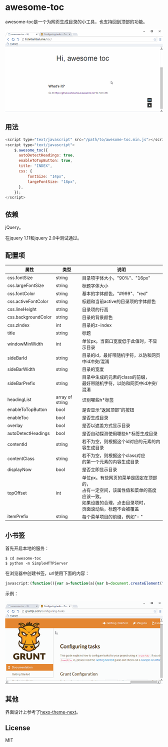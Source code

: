 # awesome-toc

awesome-toc是一个为网页生成目录的小工具，也支持回到顶部的功能。

![](./demo.gif)

## 用法

```js
<script type="text/javascript" src="/path/to/awesome-toc.min.js"></script>
<script type="text/javascript">
    $.awesome_toc({        
      autoDetectHeadings: true,
      enableToTopButton: true,
      title: "INDEX",
      css: {
          fontSize: "14px",
          largeFontSize: "18px",
      },
    });
</script>
```


## 依赖
jQuery。

在jquery 1.11和jquery 2.0中测试通过。

## 配置项

| 属性        | 类型           | 说明  |
| ------------- |-------------|--------|
| css.fontSize | string | 目录项字体大小，"90%"、"16px" |
| css.largeFontSize      | string      |   标题字体大小 |
| css.fontColor | string      |    基本的字体颜色，"#999"、"red" |
| css.activeFontColor|string| 标题和当前active的目录项的字体颜色 |
| css.lineHeight | string| 目录项的行高|
| css.backgroundColor | string | 目录的背景颜色 |
| css.zIndex | int | 目录的z-index | 
| title | string | 标题 |
| windowMinWidth | int | 单位px。当窗口宽度低于此值时，不显示目录 |
| sideBarId | string | 目录的id，最好带随机字符，以防和网页中id冲突/混淆 |
| sideBarWidth | string | 目录的宽度 |
| sideBarPrefix | string | 目录中生成的元素的class的前缀，<br/>最好带随机字符，以防和网页中id冲突/混淆|
| headingList | array of string | 识别哪些h*标签 |
| enableToTopButton | bool |是否显示“返回顶部”的按钮|
| enableToc | bool | 是否生成目录 |
| overlay | bool | 是否以遮盖方式显示目录 |
| autoDetectHeadings | bool | 是否自动探测使用哪些h*标签生成目录 |
| contentId | string | 若不为空，则根据这个id对应的元素的内容生成目录 |
| contentClass | string | 若不为空，则根据这个class对应<br/>的第一个元素的内容生成目录 |
| displayNow | bool| 是否立即显示目录|
| topOffset | int | 单位px。有些网页的菜单是固定在顶部的，<br/>占有一定空间，该属性值和菜单的高度应该一致。<br/>如果设置的合理，点击目录项时，<br/>页面滚动后，标题不会被覆盖 |
| itemPrefix | string | 每个菜单项目的前缀，例如"- " |



## 小书签

首先开启本地的服务：
```plain
$ cd awesome-toc
$ python -m SimpleHTTPServer
```

在浏览器中创建书签，url使用下面的内容：

```js
javascript:(function(){var a=function(a){var b=document.createElement("script");b.setAttribute("src",a+"?time="+Date.parse(new Date)),document.body.appendChild(b)};a("http://127.0.0.1:8000/build/loader.min.js")})();
```

示例：

![](./bookmarklet.gif)


## 其他

界面设计上参考了[hexo-theme-next](https://github.com/iissnan/hexo-theme-next)。

## License

MIT
